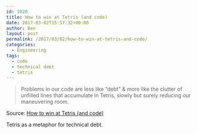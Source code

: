 ```yaml
---
id: 1020
title: How to win at Tetris (and code)
date: 2017-03-02T15:57:32+00:00
author: Ben
layout: post
permalink: /2017/03/02/how-to-win-at-tetris-and-code/
categories:
  - Engineering
tags:
  - code
  - technical debt
  - tetris
---
```

> Problems in our code are less like &#8220;debt&#8221; & more like the clutter of unfilled lines that accumulate in Tetris, slowly but surely reducing our maneuvering room.

Source: [How to win at Tetris (and code)](https://twitter.com/i/moments/83565992838356992)

Tetris as a metaphor for technical debt.